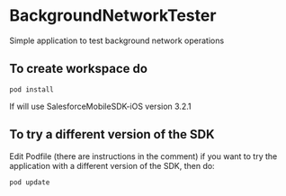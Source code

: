 # BackgroundNetworkTester
Simple application to test background network operations 

## To create workspace do
``` shell
pod install
```
If will use SalesforceMobileSDK-iOS version 3.2.1

## To try a different version of the SDK
Edit Podfile (there are instructions in the comment) if you want to try the application with a different version of the SDK, then do:
``` shell
pod update
```
